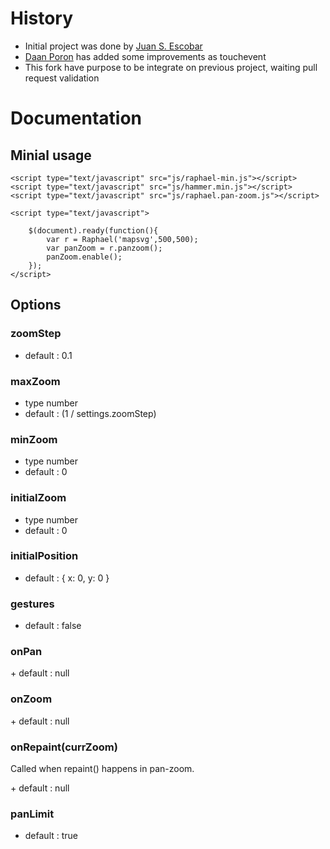 # History #

+ Initial project was done by [Juan S. Escobar](https://github.com/escobar5/raphael-pan-zoom)
+ [Daan Poron](https://github.com/daanporon/raphael-pan-zoom) has added some improvements as touchevent
+ This fork have purpose to be integrate on previous project, waiting pull request validation

# Documentation #

## Minial usage ##

    <script type="text/javascript" src="js/raphael-min.js"></script>
    <script type="text/javascript" src="js/hammer.min.js"></script>
    <script type="text/javascript" src="js/raphael.pan-zoom.js"></script>
    
    <script type="text/javascript">

    	$(document).ready(function(){    	    
            var r = Raphael('mapsvg',500,500);
            var panZoom = r.panzoom();
            panZoom.enable();
        });
    </script>
    
## Options ##

### zoomStep ###

+ default : 0.1

### maxZoom ###

+ type number
+ default : (1 / settings.zoomStep)

### minZoom ###

+ type number
+ default : 0

### initialZoom ###

+ type number
+ default : 0

### initialPosition ###

+ default : { x: 0, y: 0 }
    
### gestures ###

+ default : false

### onPan ###

+ default : null

### onZoom ###

+ default : null

### onRepaint(currZoom) ###

Called when repaint() happens in pan-zoom.

+ default : null

### panLimit ###

+ default : true

